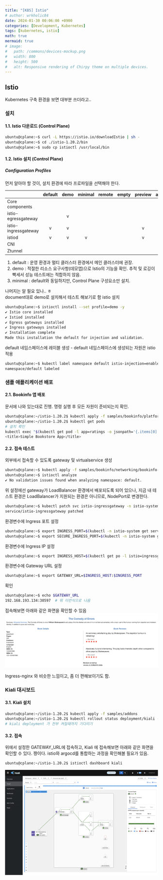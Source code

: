 ```yaml
---
title: "[K8S] Istio"
# author: wrkholic84
date: 2024-01-30 00:06:00 +0900
categories: [Development, Kubernetes]
tags: [kubernetes, istio]
math: true
mermaid: true
# image:
#   path: /commons/devices-mockup.png
#   width: 800
#   height: 500
#   alt: Responsive rendering of Chirpy theme on multiple devices.
---
```

## Istio
Kubernetes 구축 환경을 보면 대부분 쓰더라고..

### 설치
#### 1.1. Istio 다운로드 (Control Plane)
```bash
ubuntu@cplane:~$ curl -L https://istio.io/downloadIstio | sh -
ubuntu@cplane:~$ cd ./istio-1.20.2/bin
ubuntu@cplane:~$ sudo cp istioctl /usr/local/bin
```

#### 1.2. Istio 설치 (Control Plane)
##### Configuration Profiles
먼저 알아야 할 것이, 설치 환경에 따라 프로파일을 선택해야 한다.

|                    |default|demo|minimal|remote|empty|preview|ambient|
|------------------- |:-----:|:---:|:---:|:---:|:---:|:---:|:---:|
|Core components     |       | | | | | | |
|istio-egressgateway |       |v| | | | | |
|istio-ingressgateway|v      |v| | | |v| |
|istiod              |v      |v|v| | |v|v|
|CNI                 |       | | | | | |v|
|Ztunnel             |       | | | | | |v|

1. default : 운영 환경과 멀티 클러스터 환경에서 메인 클러스터에 권장.
2. demo : 적절한 리소스 요구사항(데모앱)으로 Istio의 기능을 확인. 추적 및 로깅이 빡세서 성능 테스트에는 적합하지 않음.
3. minimal : default와 동일하지만, Control Plane 구성요소만 설치.  

나머지는 알 필요 있나.. ㅎ  
document대로 demo로 설치해서 테스트 해보기로 함
istio 설치
```bash
ubuntu@cplane:~$ istioctl install --set profile=demo -y
✔ Istio core installed                
✔ Istiod installed                    
✔ Egress gateways installed           
✔ Ingress gateways installed          
✔ Installation complete
Made this installation the default for injection and validation.
```
default 네임스페이스에 레이블 생성 - default 네임스페이스에 생성되는 자원은 istio 적용
```bash
ubuntu@cplane:~$ kubectl label namespace default istio-injection=enabled
namespace/default labeled
```

### 샘플 애플리케이션 배포
#### 2.1. Bookinfo 앱 배포
문서에 나와 있는대로 진행. 명령 실행 후 모든 자원이 준비되는지 확인.
```bash
ubuntu@cplane:~/istio-1.20.2$ kubectl apply -f samples/bookinfo/platform/kube/bookinfo.yaml
ubuntu@cplane:~/istio-1.20.2$ kubectl get pods
# 설치 확인
kubectl exec "$(kubectl get pod -l app=ratings -o jsonpath='{.items[0].metadata.name}')" -c ratings -- curl -sS productpage:9080/productpage | grep -o "<title>.*</title>"
<title>Simple Bookstore App</title>
```

#### 2.2. 접속 테스트
외부에서 접속할 수 있도록 gateway 및 virtualservice 생성
```bash
ubuntu@cplane:~$ kubectl apply -f samples/bookinfo/networking/bookinfo-gateway.yaml
ubuntu@cplane:~$ istioctl analyze
✔ No validation issues found when analyzing namespace: default.
```
위 설정에선 gateway가 LoadBalancer 환경에서 배포되도록 되어 있으나, 지금 내 테스트 환경은 LoadBalancer가 지원되는 환경은 아니므로, NodePort로 변경한다.
```bash
ubuntu@cplane:~$ kubectl patch svc istio-ingressgateway -n istio-system -p '{"spec": {"type": "NodePort"}}'
service/istio-ingressgateway patched
```
환경변수에 Ingress 포트 설정
```bash
ubuntu@cplane:~$ export INGRESS_PORT=$(kubectl -n istio-system get service istio-ingressgateway -o jsonpath='{.spec.ports[?(@.name=="http2")].nodePort}')
ubuntu@cplane:~$ export SECURE_INGRESS_PORT=$(kubectl -n istio-system get service istio-ingressgateway -o jsonpath='{.spec.ports[?(@.name=="https")].nodePort}')
```
환경변수에 Ingress IP 설정
```bash
ubuntu@cplane:~$ export INGRESS_HOST=$(kubectl get po -l istio=ingressgateway -n istio-system -o jsonpath='{.items[0].status.hostIP}')
```
환경변수에 Gateway URL 설정
```bash
ubuntu@cplane:~$ export GATEWAY_URL=$INGRESS_HOST:$INGRESS_PORT
```
확인
```bash
ubuntu@cplane:~$ echo $GATEWAY_URL
192.168.193.134:30597  # 뭐 이런식으로 나옴
```
접속해보면 아래와 같은 화면을 확인할 수 있음
![00](/assets/images/posts/20240204Istio/00.png)

Ingress-nginx 와 비슷한 느낌이고, 좀 더 편해보이기도 함.

### Kiali 대시보드
#### 3.1. Kiali 설치
```bash
ubuntu@cplane:~/istio-1.20.2$ kubectl apply -f samples/addons
ubuntu@cplane:~/istio-1.20.2$ kubectl rollout status deployment/kiali -n istio-system
# kiali deployment 가 전부 켜질때까지 기다리기
```

#### 3.2. 접속
위에서 설정한 GATEWAY_URL에 접속하고,
Kiali 에 접속해보면 아래와 같은 화면을 확인할 수 있다. 짱이다.
istio와 argocd를 통합하는 과정을 확인해볼 필요가 있음.
```bash
ubuntu@cplane:~/istio-1.20.2$ istioctl dashboard kiali
```
![01](/assets/images/posts/20240204Istio/01.png)
